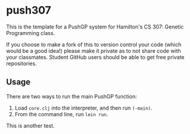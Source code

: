 # push307

This is the template for a PushGP system for Hamilton's CS 307: Genetic Programming class.

If you choose to make a fork of this to version control your code (which would be a good idea!) please make it private as to not share code with your classmates. Student GitHub users should be able to get free private repositories.

## Usage

There are two ways to run the main PushGP function:

1. Load `core.clj` into the interpreter, and then run `(-main)`.
2. From the command line, run `lein run`.

This is another test.


